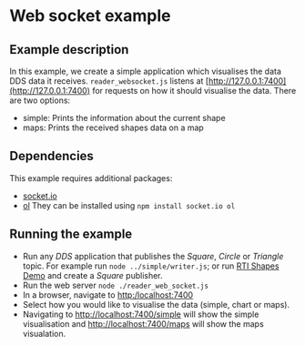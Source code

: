 # Web socket example

## Example description
In this example, we create a simple application which visualises the data DDS data it receives.
`reader_websocket.js` listens at [http://127.0.0.1:7400](http://127.0.0.1:7400) for requests
on how it should visualise the data. There are two options:
* simple: Prints the information about the current shape
* maps: Prints the received shapes data on a map

## Dependencies
This example requires additional packages:
* [socket.io](https://www.npmjs.com/package/socket.io)
* [ol](https://www.npmjs.com/package/ol)
They can be installed using `npm install socket.io ol`

## Running the example
* Run any *DDS* application that publishes the *Square*, *Circle* or *Triangle* topic. For example run
`node ../simple/writer.js`; or run
[RTI Shapes Demo](https://www.rti.com/free-trial/shapes-demo) and create a *Square*
publisher.
* Run the web server `node ./reader_web_socket.js`
* In a browser, navigate to [http:/localhost:7400](http://127.0.0.1:7400)
* Select how you would like to visualise the data (simple, chart or maps).
* Navigating to [http://localhost:7400/simple](http://localhost:7400/simple) will show the simple visualisation and
[http://localhost:7400/maps](http://localhost:7400/maps) will show the maps visualation.
